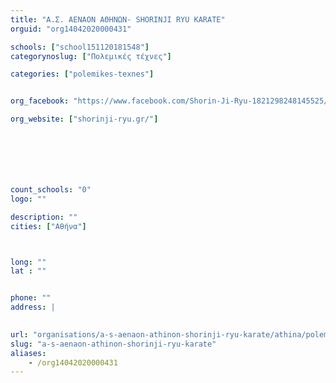 ```yaml
---
title: "Α.Σ. ΑΕΝΑΟΝ ΑΘΗΝΩΝ- SHORINJI RYU KARATE"
orguid: "org14042020000431"

schools: ["school151120181548"]
categorynoslug: ["Πολεμικές τέχνες"]

categories: ["polemikes-texnes"]


org_facebook: "https://www.facebook.com/Shorin-Ji-Ryu-1821298248145525/?hc_ref=ARSE6mI7mI_WQkVRDmjxvHmt7y_JK34UD_Lj3iqO7Hi8Unzr7MJuXjQsrxCz4hhnWLQ&amp;fref=nf&amp;"

org_website: ["shorinji-ryu.gr/"]







count_schools: "0"
logo: ""

description: ""
cities: ["Αθήνα"]



long: ""
lat : ""


phone: ""
address: |
    

url: "organisations/a-s-aenaon-athinon-shorinji-ryu-karate/athina/polemikes-texnes"
slug: "a-s-aenaon-athinon-shorinji-ryu-karate"
aliases:
    - /org14042020000431
---
```



